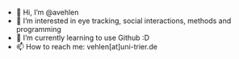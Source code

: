 - 👋 Hi, I’m @avehlen
- 👀 I’m interested in eye tracking, social interactions, methods and programming
- 🌱 I’m currently learning to use Github :D
- 📫 How to reach me: vehlen[at]uni-trier.de

<!---
avehlen/avehlen is a ✨ special ✨ repository because its `README.md` (this file) appears on your GitHub profile.
You can click the Preview link to take a look at your changes.
--->
